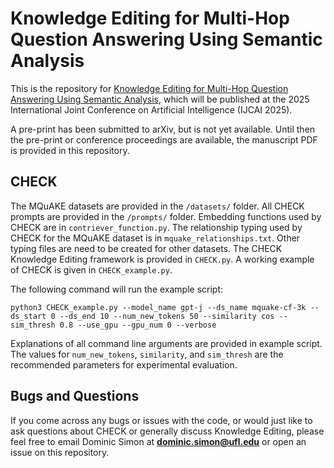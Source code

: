 # Knowledge Editing for Multi-Hop Question Answering Using Semantic Analysis

This is the repository for [Knowledge Editing for Multi-Hop Question Answering Using Semantic Analysis](), which will be published at the 2025 International Joint Conference on Artificial Intelligence (IJCAI 2025). 

A pre-print has been submitted to arXiv, but is not yet available. Until then the pre-print or conference proceedings are available, the manuscript PDF is provided in this repository.

## CHECK

The MQuAKE datasets are provided in the ```/datasets/``` folder. All CHECK prompts are provided in the ```/prompts/``` folder. Embedding functions used by CHECK are in ```contriever_function.py```.  The relationship typing used by CHECK for the MQuAKE dataset is in ```mquake_relationships.txt```. Other typing files are need to be created for other datasets. The CHECK Knowledge Editing framework is provided in ```CHECK.py```. A working example of CHECK is given in ```CHECK_example.py```.

The following command will run the example script:
``` commandline 
python3 CHECK_example.py --model_name gpt-j --ds_name mquake-cf-3k --ds_start 0 --ds_end 10 --num_new_tokens 50 --similarity cos --sim_thresh 0.8 --use_gpu --gpu_num 0 --verbose
```
Explanations of all command line arguments are provided in example script. The values for ```num_new_tokens```, ```similarity```, and ```sim_thresh``` are the recommended parameters for experimental evaluation.

## Bugs and Questions
If you come across any bugs or issues with the code, or would just like to ask questions about CHECK or generally discuss Knowledge Editing, please feel free to email Dominic Simon at **dominic.simon@ufl.edu** or open an issue on this repository. 

<!--## Citation
If you use our code in your research, please cite our work:
```bibtex
@article{simon2025check,
  title={Knowledge Editing for Multi-Hop Question Answering Using Semantic Analysis},
  author={Simon, Dominic and Ewetz, Rickard},
  journal={International Joint Conference on Artificial Intelligence},
  year={2025}
}
```
-->
